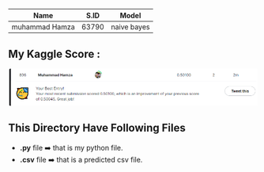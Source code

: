 | Name | S.ID | Model |
| ----------- | ----------- | ----------- |
| muhammad Hamza | 63790 | naive bayes 


## My Kaggle Score :

![kaggle attempt 2](https://github.com/Hassaan-07/1.-Codemy-Coding-Challenges/blob/main/Capture4.PNG)

## This Directory Have Following Files
- **.py** file :arrow_right: that is my python file.
- **.csv** file :arrow_right: that is a predicted csv file.
